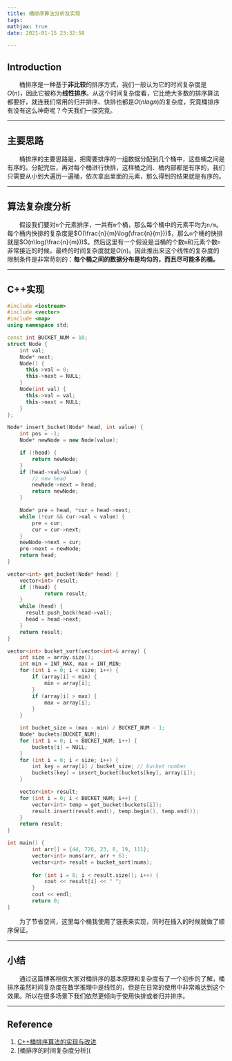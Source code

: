```yaml
---
title: 桶排序算法分析及实现
tags:
mathjax: true
date: 2021-01-15 23:32:58

---
```


## Introduction

&emsp;&emsp;桶排序是一种基于**非比较**的排序方式，我们一般认为它的时间复杂度是$O(n)$，因此它被称为**线性排序**。从这个时间复杂度看，它比绝大多数的排序算法都要好，就连我们常用的归并排序、快排也都是$O(nlogn)$的复杂度，究竟桶排序有没有这么神奇呢？今天我们一探究竟。

------

## 主要思路

&emsp;&emsp;桶排序的主要思路是，把需要排序的一组数据分配到几个桶中，这些桶之间是有序的。分配完后，再对每个桶进行快排，这样桶之间、桶内部都是有序的，我们只需要从小到大遍历一遍桶，依次拿出里面的元素，那么得到的结果就是有序的。

------

## 算法复杂度分析

&emsp;&emsp;假设我们要对`n`个元素排序，一共有`m`个桶，那么每个桶中的元素平均为`n/m`。每个桶内快排的复杂度是$O(\frac{n}{m}\log(\frac{n}{m}))$，那么`m`个桶的快排就是$O(n\log(\frac{n}{m}))$。然后这里有一个假设是当桶的个数`m`和元素个数`n`非常接近的时候，最终的时间复杂度就是$O(n)$。因此推出来这个线性的复杂度的限制条件是非常苛刻的：**每个桶之间的数据分布是均匀的，而且尽可能多的桶。**

------

## C++实现

```c++
#include <iostream>
#include <vector>
#include <map>
using namespace std;

const int BUCKET_NUM = 10;
struct Node {
    int val;
    Node* next;
    Node() {
      this->val = 0;
      this->next = NULL;
    }
    Node(int val) {
      this->val = val;
      this->next = NULL;
    }
};

Node* insert_bucket(Node* head, int value) {
    int pos = -1;
    Node* newNode = new Node(value);

    if (!head) {
      	return newNode;
    }
    if (head->val>value) {
        // new head
        newNode->next = head;
        return newNode;
    }

    Node* pre = head, *cur = head->next;
    while (!cur && cur->val < value) {
        pre = cur;
        cur = cur->next;
    }
    newNode->next = cur;
    pre->next = newNode;
    return head;
}

vector<int> get_bucket(Node* head) {
	vector<int> result;
	if (!head) {
			return result;
	}
	while (head) {
      result.push_back(head->val);
      head = head->next;
	}
	return result;
}

vector<int> bucket_sort(vector<int>& array) {
    int size = array.size();
    int min = INT_MAX, max = INT_MIN;
    for (int i = 0; i < size; i++) {
        if (array[i] < min) {
            min = array[i];
        }
        if (array[i] > max) {
            max = array[i];
        }
    }

    int bucket_size = (max - min) / BUCKET_NUM - 1;
    Node* buckets[BUCKET_NUM];
    for (int i = 0; i < BUCKET_NUM; i++) {
        buckets[i] = NULL;
    }
    for (int i = 0; i < size; i++) {
        int key = array[i] / bucket_size; // bucket number
        buckets[key] = insert_bucket(buckets[key], array[i]);
    }	

    vector<int> result;
    for (int i = 0; i < BUCKET_NUM; i++) {
        vector<int> temp = get_bucket(buckets[i]);
        result.insert(result.end(), temp.begin(), temp.end());
    }
    return result;
}

int main() {
		int arr[] = {44, 726, 23, 8, 19, 111};
		vector<int> nums(arr, arr + 6);
		vector<int> result = bucket_sort(nums);
	
		for (int i = 0; i < result.size(); i++) {
			cout << result[i] << " ";
		}
		cout << endl;
		return 0;
}
```

&emsp;&emsp;为了节省空间，这里每个桶我使用了链表来实现，同时在插入的时候就做了顺序保证。

------

## 小结

&emsp;&emsp;通过这篇博客相信大家对桶排序的基本原理和复杂度有了一个初步的了解，桶排序虽然时间复杂度在数学推理中是线性的，但是在日常的使用中非常难达到这个效果。所以在很多场景下我们依然更倾向于使用快排或者归并排序。

------

## Reference

1. [C++桶排序算法的实现与改进](https://blog.csdn.net/misayaaaaa/article/details/66969486)
2. [桶排序的时间复杂度分析](
